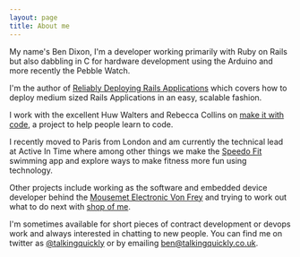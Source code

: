 ```yaml
---
layout: page
title: About me 
---
```


My name's Ben Dixon, I'm a developer working primarily with Ruby on
Rails but also dabbling in C for hardware development using the Arduino and
more recently the Pebble Watch.

I'm the author of <a href="https://leanpub.com/deploying_rails_applications"
target="_blank">Reliably Deploying Rails Applications</a> which covers how
to deploy medium sized Rails Applications in an easy, scalable fashion.

I work with the excellent Huw Walters and Rebecca Collins on <a href="http://www.makeitwithcode.com/" target="_blank">make it with code</a>, a project to help people learn to code.

I recently moved to Paris from London and am currently the technical lead at
Active In Time where among other things we make the <a
href="http://www.speedo.com/getspeedofit/getspeedofit_1/getspeedofitapp/gsfapplandingpage.html"
target="_blank">Speedo Fit</a> swimming
app and explore ways to make fitness more fun using technology.

Other projects include working as the software and embedded device developer behind the <a
href="http://www.mousemet.com/" target="_blank">Mousemet Electronic Von
Frey</a> and trying to work out what to do next with <a
href="http://www.shopofme.com" target="_blank">shop of me</a>.

I'm sometimes available for short pieces of contract development or
devops work and always interested in chatting to new
people. You can find me on twitter as <a
href="http://www.twitter.com/talkingquickly"
target="_blank">@talkingquickly</a> or by emailing
<a href="mailto:ben@talkingquickly.co.uk" >ben@talkingquickly.co.uk</a>.
